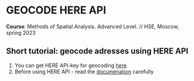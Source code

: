 # GEOCODE HERE API

**Course**: Methods of Spatial Analysis. Advanced Level. // HSE, Moscow, spring 2023

## Short tutorial: geocode adresses using HERE API

1. You can get HERE API-key for geocoding [here](https://developer.here.com/products/geocoding-and-search)
2. Before using HERE API - read the [documenation](https://developer.here.com/documentation/geocoding-search-api/dev_guide/topics/endpoint-geocode-brief.html) carefully
